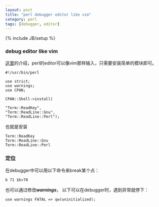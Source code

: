 ```yaml
---
layout: post
title: "perl debugger editor like vim"
category: perl
tags: [debugger, editor]
---
```

{% include JB/setup %}

### debug editor like vim

[这里](http://www.perlmonks.org/?node_id=838813)的介绍，perl的editor可以像vim那样输入，只需要安装简单的模块即可。

```
#!/usr/bin/perl

use strict;
use warnings;
use CPAN;

CPAN::Shell->install(

"Term::ReadKey",
"Term::ReadLine::Gnu",
"Term::ReadLine::Perl");
```

也就是安装

```
Term::ReadKey
Term::ReadLine::Gnu
Term::ReadLine::Perl
```

### 定位

在debugger中可以用以下命令来break某个点：

```
b 71 $k>70
```

也可以通过修改***warnings***， 以下可以在debugger时，遇到异常就停下：

```
use warnings FATAL => qw(uninitialized);
```
